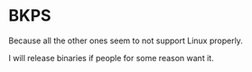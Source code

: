 # BKPS
Because all the other ones seem to not support Linux properly.

I will release binaries if people for some reason want it.